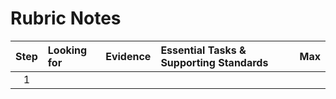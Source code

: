# Rubric Notes

| Step | Looking for                     | Evidence                                  | Essential Tasks & Supporting Standards | Max |
| :--: | :--                             | :--                                       | :--                                    | --: |
| 1    |                                 |                                           |                                        |     |
